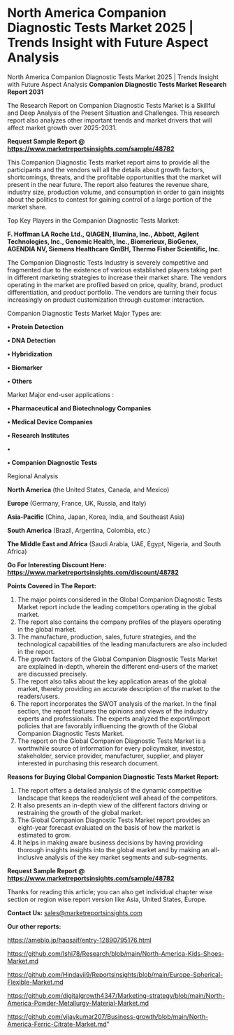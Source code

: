 # North America Companion Diagnostic Tests Market 2025 | Trends Insight with Future Aspect Analysis
North America Companion Diagnostic Tests Market 2025 | Trends Insight with Future Aspect Analysis
<strong>Companion Diagnostic Tests Market Research Report 2031</strong>

The Research Report on Companion Diagnostic Tests Market is a Skillful and Deep Analysis of the Present Situation and Challenges. This research report also analyzes other important trends and market drivers that will affect market growth over 2025-2031.

<strong>Request Sample Report @ <a href=https://www.marketreportsinsights.com/sample/48782>https://www.marketreportsinsights.com/sample/48782</a></strong>

This Companion Diagnostic Tests market report aims to provide all the participants and the vendors will all the details about growth factors, shortcomings, threats, and the profitable opportunities that the market will present in the near future. The report also features the revenue share, industry size, production volume, and consumption in order to gain insights about the politics to contest for gaining control of a large portion of the market share.

Top Key Players in the Companion Diagnostic Tests Market:

<strong>F. Hoffman LA Roche Ltd., QIAGEN, Illumina, Inc., Abbott, Agilent Technologies, Inc., Genomic Health, Inc., Biomerieux, BioGenex, AGENDIA NV, Siemens Healthcare GmBH, Thermo Fisher Scientific, Inc.</strong>

The Companion Diagnostic Tests Industry is severely competitive and fragmented due to the existence of various established players taking part in different marketing strategies to increase their market share. The vendors operating in the market are profiled based on price, quality, brand, product differentiation, and product portfolio. The vendors are turning their focus increasingly on product customization through customer interaction.

Companion Diagnostic Tests Market Major Types are:

<strong>•  Protein Detection

•  DNA Detection

•  Hybridization

•  Biomarker

•  Others</strong>

Market Major end-user applications :

<strong>•  Pharmaceutical and Biotechnology Companies

•  Medical Device Companies

•  Research Institutes

•  

•  Companion Diagnostic Tests</strong>

Regional Analysis

</u><strong><b>North America</b></strong> (the United States, Canada, and Mexico)

<strong><b>Europe </b></strong>(Germany, France, UK, Russia, and Italy)

<strong><b>Asia-Pacific</b></strong> (China, Japan, Korea, India, and Southeast Asia)

<strong><b>South America</b></strong> (Brazil, Argentina, Colombia, etc.)

<strong><b>The Middle East and Africa</b></strong> (Saudi Arabia, UAE, Egypt, Nigeria, and South Africa)

<strong>Go For Interesting Discount Here: <a href=https://www.marketreportsinsights.com/discount/48782>https://www.marketreportsinsights.com/discount/48782</a></strong>

<strong>Points Covered in The Report:</strong>
<ol>
  <li>The major points considered in the Global Companion Diagnostic Tests Market report include the leading competitors operating in the global market.</li>
  <li>The report also contains the company profiles of the players operating in the global market.</li>
  <li>The manufacture, production, sales, future strategies, and the technological capabilities of the leading manufacturers are also included in the report.</li>
  <li>The growth factors of the Global Companion Diagnostic Tests Market are explained in-depth, wherein the different end-users of the market are discussed precisely.</li>
  <li>The report also talks about the key application areas of the global market, thereby providing an accurate description of the market to the readers/users.</li>
  <li>The report incorporates the SWOT analysis of the market. In the final section, the report features the opinions and views of the industry experts and professionals. The experts analyzed the export/import policies that are favorably influencing the growth of the Global Companion Diagnostic Tests Market.</li>
  <li>The report on the Global Companion Diagnostic Tests Market is a worthwhile source of information for every policymaker, investor, stakeholder, service provider, manufacturer, supplier, and player interested in purchasing this research document.</li>
</ol>
<strong>Reasons for Buying Global Companion Diagnostic Tests Market Report:</strong>

<ol>
  <li>The report offers a detailed analysis of the dynamic competitive landscape that keeps the reader/client well ahead of the competitors.</li>
  <li>It also presents an in-depth view of the different factors driving or restraining the growth of the global market.</li>
  <li>The Global Companion Diagnostic Tests Market report provides an eight-year forecast evaluated on the basis of how the market is estimated to grow.</li>
  <li>It helps in making aware business decisions by having providing thorough insights insights into the global market and by making an all-inclusive analysis of the key market segments and sub-segments.</li>
</ol>
<strong>Request Sample Report @ <a href=https://www.marketreportsinsights.com/sample/48782>https://www.marketreportsinsights.com/sample/48782</a></strong>


Thanks for reading this article; you can also get individual chapter wise section or region wise report version like Asia, United States, Europe.

<strong>Contact Us:</strong>
sales@marketreportsinsights.com

<strong>Our other reports:</strong>

<a href=https://ameblo.jp/haqsaif/entry-12890795176.html>https://ameblo.jp/haqsaif/entry-12890795176.html</a>

<a href=https://github.com/Ishi78/Research/blob/main/North-America-Kids-Shoes-Market.md>https://github.com/Ishi78/Research/blob/main/North-America-Kids-Shoes-Market.md</a>

<a href=https://github.com/Hindavii9/Reportsinsights/blob/main/Europe-Spherical-Flexible-Market.md>https://github.com/Hindavii9/Reportsinsights/blob/main/Europe-Spherical-Flexible-Market.md</a>

<a href=https://github.com/digitalgrowth4347/Marketing-strategy/blob/main/North-America-Powder-Metallurgy-Material-Market.md>https://github.com/digitalgrowth4347/Marketing-strategy/blob/main/North-America-Powder-Metallurgy-Material-Market.md</a>

<a href=https://github.com/vijaykumar207/Business-growth/blob/main/North-America-Ferric-Citrate-Market.md>https://github.com/vijaykumar207/Business-growth/blob/main/North-America-Ferric-Citrate-Market.md</a>"
